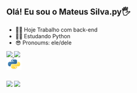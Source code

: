 ## Olá! Eu sou o Mateus Silva.py🖐

- 🕵️‍♂️ Hoje Trabalho com back-end
- 👨‍🎓 Estudando Python
- 😎 Pronoums: ele/dele

<div>
  <a href="https://github.com/mateussilva">
  <img height="180em" src="https://github-readme-stats.vercel.app/api?username=mateussilva&show_icons=true&theme=dracula&include_all_commits=true&count_private=true"/>
  <img height="180em" src="https://github-readme-stats.vercel.app/api/top-langs/?username=mateussilva&layout=compact&langs_count=7&theme=dracula"/>
</div>
 <img align="center" alt="Rafa-Python" height="30" width="40" src="https://raw.githubusercontent.com/devicons/devicon/master/icons/python/python-original.svg">

##

 <a href="https://instagram.com/teus_morfeus" target="_blank"><img src="https://img.shields.io/badge/-Instagram-%23E4405F?style=for-the-badge&logo=instagram&logoColor=white" target="_blank"></a>
 <a href = "mailto:mateussilvaindeed@gmail.com"><img src="https://img.shields.io/badge/-Gmail-%23333?style=for-the-badge&logo=gmail&logoColor=white" target="_blank"></a>  

